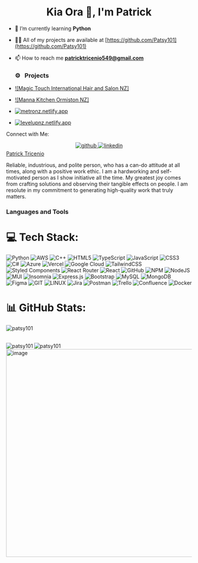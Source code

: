 <h1 align="center">Kia Ora 👋, I'm Patrick </h1>

<p></p>

- 🌱 I’m currently learning **Python** 

- 👨‍💻 All of my projects are available at [https://github.com/Patsy101](https://github.com/Patsy101)

- 📫 How to reach me **patricktricenio549@gmail.com**

  ### ⚙️ &nbsp; Projects
- [![Magic Touch International Hair and Salon NZ]](https://magic-touch-international-prototype.vercel.app/) 
  
- [![Manna Kitchen Ormiston NZ]](https://manakitchenprototype.vercel.app/) 
  
- [![metronz.netlify.app](https://img.shields.io/badge/metronz.netlify.app-%E2%86%97-brightgreen?style=for-the-badge)](https://metronz.netlify.app/)

- [![levelupnz.netlify.app](https://img.shields.io/badge/levelupnz.netlify.app-%E2%86%97-brightgreen?style=for-the-badge)](https://levelupnz.netlify.app/) 


Connect with Me:

<div align="center">
<a href="https://github.com/https://github.com/Patsy101" target="_blank">
<img src=https://img.shields.io/badge/github-%2324292e.svg?&style=for-the-badge&logo=github&logoColor=white alt=github style="margin-bottom: 5px;" />
</a>
<a href="https://linkedin.com/in/https://www.linkedin.com/in/patrick-tricenio-a3ba14140/" target="_blank">
<img src=https://img.shields.io/badge/linkedin-%231E77B5.svg?&style=for-the-badge&logo=linkedin&logoColor=white alt=linkedin style="margin-bottom: 5px;" />
</a>  
</div>
<div class="badge-base LI-profile-badge" data-locale="en_US" data-size="medium" data-theme="light" data-type="VERTICAL" data-vanity="patrick-tricenio" data-version="v1"><a class="badge-base__link LI-simple-link" href="https://nz.linkedin.com/in/patrick-tricenio?trk=profile-badge">Patrick Tricenio</a></div>

<p align="left">
</p>
<p align="left">Reliable, industrious, and polite person, who has a can-do attitude at all times, along with a positive work ethic. I am a hardworking and self-motivated person as I show initiative all the time. My greatest joy comes from crafting solutions and observing their tangible effects on people. I am resolute in my commitment to generating high-quality work that truly matters.</p>

<h3 align="left">Languages and Tools</h3>

# 💻 Tech Stack:
![Python](https://img.shields.io/badge/python-3670A0?style=for-the-badge&logo=python&logoColor=ffdd54) ![AWS](https://img.shields.io/badge/AWS-%23FF9900.svg?style=for-the-badge&logo=amazon-aws&logoColor=white)
![C++](https://img.shields.io/badge/c++-%2300599C.svg?style=for-the-badge&logo=c%2B%2B&logoColor=white) ![HTML5](https://img.shields.io/badge/html5-%23E34F26.svg?style=for-the-badge&logo=html5&logoColor=white) ![TypeScript](https://img.shields.io/badge/typescript-%23007ACC.svg?style=for-the-badge&logo=typescript&logoColor=white) ![JavaScript](https://img.shields.io/badge/javascript-%23323330.svg?style=for-the-badge&logo=javascript&logoColor=%23F7DF1E) ![CSS3](https://img.shields.io/badge/css3-%231572B6.svg?style=for-the-badge&logo=css3&logoColor=white) ![C#](https://img.shields.io/badge/c%23-%23239120.svg?style=for-the-badge&logo=c-sharp&logoColor=white) ![Azure](https://img.shields.io/badge/azure-%230072C6.svg?style=for-the-badge&logo=azure-devops&logoColor=white) ![Vercel](https://img.shields.io/badge/vercel-%23000000.svg?style=for-the-badge&logo=vercel&logoColor=white) ![Google Cloud](https://img.shields.io/badge/Google%20Cloud-%234285F4.svg?style=for-the-badge&logo=google-cloud&logoColor=white) ![TailwindCSS](https://img.shields.io/badge/tailwindcss-%2338B2AC.svg?style=for-the-badge&logo=tailwind-css&logoColor=white) ![Styled Components](https://img.shields.io/badge/styled--components-DB7093?style=for-the-badge&logo=styled-components&logoColor=white) ![React Router](https://img.shields.io/badge/React_Router-CA4245?style=for-the-badge&logo=react-router&logoColor=white) ![React](https://img.shields.io/badge/react-%2320232a.svg?style=for-the-badge&logo=react&logoColor=%2361DAFB) ![GitHub](https://img.shields.io/badge/GitHub-%23121011.svg?style=for-the-badge&logo=github&logoColor=white) ![NPM](https://img.shields.io/badge/NPM-%23000000.svg?style=for-the-badge&logo=npm&logoColor=white) ![NodeJS](https://img.shields.io/badge/node.js-6DA55F?style=for-the-badge&logo=node.js&logoColor=white) ![MUI](https://img.shields.io/badge/MUI-%230081CB.svg?style=for-the-badge&logo=material-ui&logoColor=white) ![Insomnia](https://img.shields.io/badge/Insomnia-black?style=for-the-badge&logo=insomnia&logoColor=5849BE) ![Express.js](https://img.shields.io/badge/express.js-%23404d59.svg?style=for-the-badge&logo=express&logoColor=%2361DAFB) ![Bootstrap](https://img.shields.io/badge/bootstrap-%23563D7C.svg?style=for-the-badge&logo=bootstrap&logoColor=white) ![MySQL](https://img.shields.io/badge/mysql-%2300f.svg?style=for-the-badge&logo=mysql&logoColor=white) ![MongoDB](https://img.shields.io/badge/MongoDB-%234ea94b.svg?style=for-the-badge&logo=mongodb&logoColor=white) ![Figma](https://img.shields.io/badge/figma-%23F24E1E.svg?style=for-the-badge&logo=figma&logoColor=white) ![GIT](https://img.shields.io/badge/Git-fc6d26?style=for-the-badge&logo=git&logoColor=white) ![LINUX](https://img.shields.io/badge/Linux-FCC624?style=for-the-badge&logo=linux&logoColor=black) ![Jira](https://img.shields.io/badge/jira-%230A0FFF.svg?style=for-the-badge&logo=jira&logoColor=white) ![Postman](https://img.shields.io/badge/Postman-FF6C37?style=for-the-badge&logo=postman&logoColor=white) ![Trello](https://img.shields.io/badge/Trello-%23026AA7.svg?style=for-the-badge&logo=Trello&logoColor=white) ![Confluence](https://img.shields.io/badge/confluence-%23172BF4.svg?style=for-the-badge&logo=confluence&logoColor=white) ![Docker](https://img.shields.io/badge/docker-%230db7ed.svg?style=for-the-badge&logo=docker&logoColor=white)

# 📊 GitHub Stats:

<!-- Proudly created with GPRM ( https://gprm.itsvg.in ) -->

<p><img align="left" src="https://github-readme-stats.vercel.app/api/top-langs?username=patsy101&show_icons=true&locale=en&layout=compact" alt="patsy101" /></p>

<br></br>

<p><img align="left" src="http://github-profile-summary-cards.vercel.app/api/cards/profile-details?username=Patsy101&theme=default" alt="patsy101" /></p>
<p><img align="left" src="https://api.accredible.com/v1/frontend/credential_website_embed_image/certificate/79166260" alt="patsy101" /></p>
<img width="563" alt="image" src="https://github.com/Patsy101/Patsy101/assets/100541934/8ca0804b-ee8e-4c94-af75-fef4706bae54">




